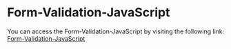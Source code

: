# Form-Validation-JavaScript 
You can access the Form-Validation-JavaScript by visiting the following link: [Form-Validation-JavaScript]([https://kaif-g.github.io/Form-Validation-Javascript/](https://majjigapavani.github.io/Form-Validation/))


 
